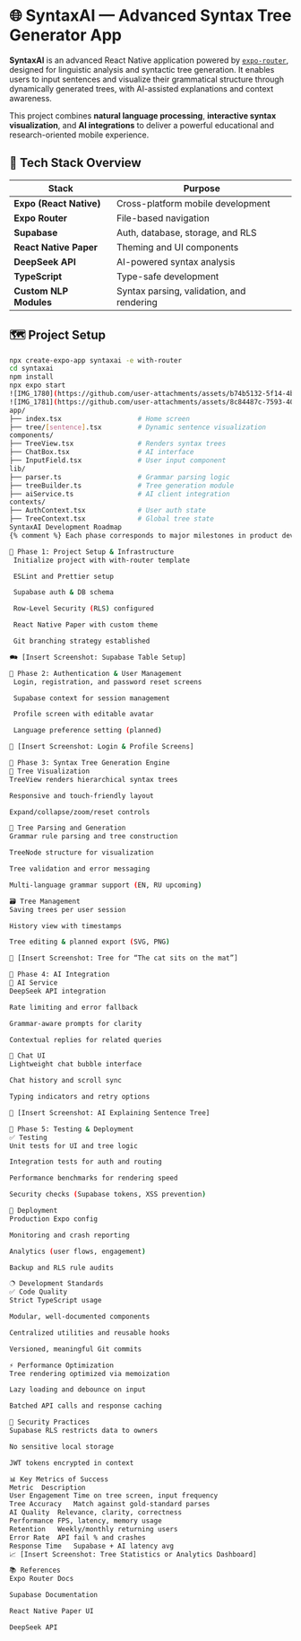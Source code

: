 

# 🌐 SyntaxAI — Advanced Syntax Tree Generator App

**SyntaxAI** is an advanced React Native application powered by [`expo-router`](https://docs.expo.dev/router/introduction/), designed for linguistic analysis and syntactic tree generation. It enables users to input sentences and visualize their grammatical structure through dynamically generated trees, with AI-assisted explanations and context awareness.

This project combines **natural language processing**, **interactive syntax visualization**, and **AI integrations** to deliver a powerful educational and research-oriented mobile experience.

## 📆 Tech Stack Overview

| Stack | Purpose |
|-------|---------|
| **Expo (React Native)** | Cross-platform mobile development |
| **Expo Router** | File-based navigation |
| **Supabase** | Auth, database, storage, and RLS |
| **React Native Paper** | Theming and UI components |
| **DeepSeek API** | AI-powered syntax analysis |
| **TypeScript** | Type-safe development |
| **Custom NLP Modules** | Syntax parsing, validation, and rendering |

## 🗺️ Project Setup

```bash
npx create-expo-app syntaxai -e with-router
cd syntaxai
npm install
npx expo start
![IMG_1780](https://github.com/user-attachments/assets/b74b5132-5f14-4b35-aed1-3cb086c3c05b)
![IMG_1781](https://github.com/user-attachments/assets/8c84487c-7593-4005-90b5-6f1141acdbe0)
app/
├── index.tsx                   # Home screen
├── tree/[sentence].tsx         # Dynamic sentence visualization
components/
├── TreeView.tsx                # Renders syntax trees
├── ChatBox.tsx                 # AI interface
├── InputField.tsx              # User input component
lib/
├── parser.ts                   # Grammar parsing logic
├── treeBuilder.ts              # Tree generation module
├── aiService.ts                # AI client integration
contexts/
├── AuthContext.tsx             # User auth state
├── TreeContext.tsx             # Global tree state
SyntaxAI Development Roadmap
{% comment %} Each phase corresponds to major milestones in product development. This can be useful for project planning and tracking. {% endcomment %}

📌 Phase 1: Project Setup & Infrastructure
 Initialize project with with-router template

 ESLint and Prettier setup

 Supabase auth & DB schema

 Row-Level Security (RLS) configured

 React Native Paper with custom theme

 Git branching strategy established

🗪 [Insert Screenshot: Supabase Table Setup]

🔐 Phase 2: Authentication & User Management
 Login, registration, and password reset screens

 Supabase context for session management

 Profile screen with editable avatar

 Language preference setting (planned)

🎨 [Insert Screenshot: Login & Profile Screens]

🌲 Phase 3: Syntax Tree Generation Engine
🧩 Tree Visualization
TreeView renders hierarchical syntax trees

Responsive and touch-friendly layout

Expand/collapse/zoom/reset controls

🧠 Tree Parsing and Generation
Grammar rule parsing and tree construction

TreeNode structure for visualization

Tree validation and error messaging

Multi-language grammar support (EN, RU upcoming)

🗃️ Tree Management
Saving trees per user session

History view with timestamps

Tree editing & planned export (SVG, PNG)

🌳 [Insert Screenshot: Tree for “The cat sits on the mat”]

🤖 Phase 4: AI Integration
🔌 AI Service
DeepSeek API integration

Rate limiting and error fallback

Grammar-aware prompts for clarity

Contextual replies for related queries

💬 Chat UI
Lightweight chat bubble interface

Chat history and scroll sync

Typing indicators and retry options

🧠 [Insert Screenshot: AI Explaining Sentence Tree]

🧪 Phase 5: Testing & Deployment
✅ Testing
Unit tests for UI and tree logic

Integration tests for auth and routing

Performance benchmarks for rendering speed

Security checks (Supabase tokens, XSS prevention)

🚀 Deployment
Production Expo config

Monitoring and crash reporting

Analytics (user flows, engagement)

Backup and RLS rule audits

🔿 Development Standards
✅ Code Quality
Strict TypeScript usage

Modular, well-documented components

Centralized utilities and reusable hooks

Versioned, meaningful Git commits

⚡ Performance Optimization
Tree rendering optimized via memoization

Lazy loading and debounce on input

Batched API calls and response caching

🔐 Security Practices
Supabase RLS restricts data to owners

No sensitive local storage

JWT tokens encrypted in context

📊 Key Metrics of Success
Metric	Description
User Engagement	Time on tree screen, input frequency
Tree Accuracy	Match against gold-standard parses
AI Quality	Relevance, clarity, correctness
Performance	FPS, latency, memory usage
Retention	Weekly/monthly returning users
Error Rate	API fail % and crashes
Response Time	Supabase + AI latency avg
📈 [Insert Screenshot: Tree Statistics or Analytics Dashboard]

📚 References
Expo Router Docs

Supabase Documentation

React Native Paper UI

DeepSeek API

